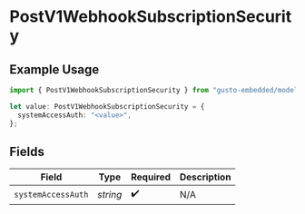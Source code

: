 # PostV1WebhookSubscriptionSecurity

## Example Usage

```typescript
import { PostV1WebhookSubscriptionSecurity } from "gusto-embedded/models/operations";

let value: PostV1WebhookSubscriptionSecurity = {
  systemAccessAuth: "<value>",
};
```

## Fields

| Field              | Type               | Required           | Description        |
| ------------------ | ------------------ | ------------------ | ------------------ |
| `systemAccessAuth` | *string*           | :heavy_check_mark: | N/A                |